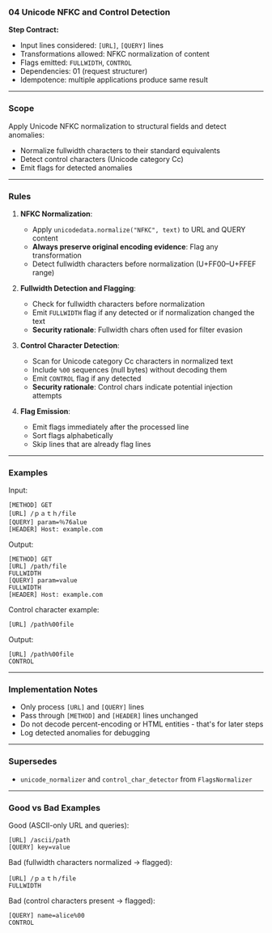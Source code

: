### 04 Unicode NFKC and Control Detection

**Step Contract:**
- Input lines considered: `[URL]`, `[QUERY]` lines
- Transformations allowed: NFKC normalization of content
- Flags emitted: `FULLWIDTH`, `CONTROL`
- Dependencies: 01 (request structurer)
- Idempotence: multiple applications produce same result

---

### Scope

Apply Unicode NFKC normalization to structural fields and detect anomalies:
- Normalize fullwidth characters to their standard equivalents
- Detect control characters (Unicode category Cc)
- Emit flags for detected anomalies

---

### Rules

1. **NFKC Normalization**:
   - Apply `unicodedata.normalize("NFKC", text)` to URL and QUERY content
   - **Always preserve original encoding evidence**: Flag any transformation
   - Detect fullwidth characters before normalization (U+FF00–U+FFEF range)

2. **Fullwidth Detection and Flagging**:
   - Check for fullwidth characters before normalization
   - Emit `FULLWIDTH` flag if any detected or if normalization changed the text
   - **Security rationale**: Fullwidth chars often used for filter evasion

3. **Control Character Detection**:
   - Scan for Unicode category Cc characters in normalized text
   - Include `%00` sequences (null bytes) without decoding them
   - Emit `CONTROL` flag if any detected
   - **Security rationale**: Control chars indicate potential injection attempts

4. **Flag Emission**:
   - Emit flags immediately after the processed line
   - Sort flags alphabetically
   - Skip lines that are already flag lines

---

### Examples

Input:
```
[METHOD] GET
[URL] /ｐａｔｈ/file
[QUERY] param=％76alue
[HEADER] Host: example.com
```

Output:
```
[METHOD] GET
[URL] /path/file
FULLWIDTH
[QUERY] param=value
FULLWIDTH
[HEADER] Host: example.com
```

Control character example:
```
[URL] /path%00file
```

Output:
```
[URL] /path%00file
CONTROL
```

---

### Implementation Notes

- Only process `[URL]` and `[QUERY]` lines
- Pass through `[METHOD]` and `[HEADER]` lines unchanged
- Do not decode percent-encoding or HTML entities - that's for later steps
- Log detected anomalies for debugging

---

### Supersedes

- `unicode_normalizer` and `control_char_detector` from `FlagsNormalizer`

---

### Good vs Bad Examples

Good (ASCII-only URL and queries):
```
[URL] /ascii/path
[QUERY] key=value
```

Bad (fullwidth characters normalized → flagged):
```
[URL] /ｐａｔｈ/file
FULLWIDTH
```

Bad (control characters present → flagged):
```
[QUERY] name=alice%00
CONTROL
```
